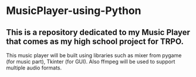 # MusicPlayer-using-Python
This is a repository dedicated to my Music Player that comes as my high school project for TRPO.
-----------------------
This music player will be built using libraries such as mixer from pygame (for music part), Tkinter (for GUI).
Also ffmpeg will be used to support multiple audio formats.
